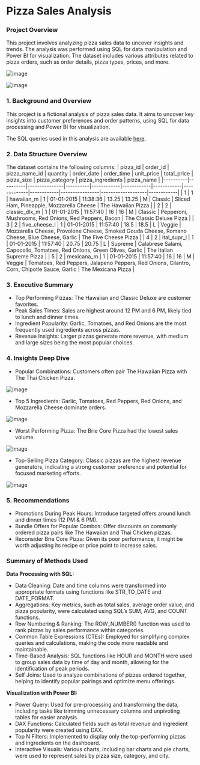 # Pizza Sales Analysis

### Project Overview
This project involves analyzing pizza sales data to uncover insights and trends. The analysis was performed using SQL for data manipulation and Power BI for visualization. The dataset includes various attributes related to pizza orders, such as order details, pizza types, prices, and more.

![image](https://github.com/user-attachments/assets/81e23c99-4a6c-4252-b51d-6d27d4866592)

![image](https://github.com/user-attachments/assets/a8591ad9-ef60-4d37-af45-09f166386ea1)

### 1. Background and Overview
This project is a fictional analysis of pizza sales data. It aims to uncover key insights into customer preferences and order patterns, using SQL for data processing and Power BI for visualization.

The SQL queries used in this analysis are available [here](./Pizza_sale_analysis.sql).

### 2. Data Structure Overview
The dataset contains the following columns:
| pizza_id | order_id | pizza_name_id | quantity | order_date | order_time | unit_price | total_price | pizza_size | pizza_category | pizza_ingredients | pizza_name |
|----------|----------|---------------|----------|------------|------------|------------|-------------|------------|----------------|-------------------|------------|
| 1        | 1        | hawaiian_m    | 1        | 01-01-2015 | 11:38:36   | 13.25      | 13.25       | M          | Classic        | Sliced Ham, Pineapple, Mozzarella Cheese | The Hawaiian Pizza |
| 2        | 2        | classic_dlx_m | 1        | 01-01-2015 | 11:57:40   | 16         | 16          | M          | Classic        | Pepperoni, Mushrooms, Red Onions, Red Peppers, Bacon | The Classic Deluxe Pizza |
| 3        | 2        | five_cheese_l | 1        | 01-01-2015 | 11:57:40   | 18.5       | 18.5        | L          | Veggie         | Mozzarella Cheese, Provolone Cheese, Smoked Gouda Cheese, Romano Cheese, Blue Cheese, Garlic | The Five Cheese Pizza |
| 4        | 2        | ital_supr_l   | 1        | 01-01-2015 | 11:57:40   | 20.75      | 20.75       | L          | Supreme        | Calabrese Salami, Capocollo, Tomatoes, Red Onions, Green Olives, Garlic | The Italian Supreme Pizza |
| 5        | 2        | mexicana_m    | 1        | 01-01-2015 | 11:57:40   | 16         | 16          | M          | Veggie         | Tomatoes, Red Peppers, Jalapeno Peppers, Red Onions, Cilantro, Corn, Chipotle Sauce, Garlic | The Mexicana Pizza |

### 3. Executive Summary
- Top Performing Pizzas: The Hawaiian and Classic Deluxe are customer favorites.
- Peak Sales Times: Sales are highest around 12 PM and 6 PM, likely tied to lunch and dinner times.
- Ingredient Popularity: Garlic, Tomatoes, and Red Onions are the most frequently used ingredients across pizzas.
- Revenue Insights: Larger pizzas generate more revenue, with medium and large sizes being the most popular choices.

### 4. Insights Deep Dive
- Popular Combinations: Customers often pair The Hawaiian Pizza with The Thai Chicken Pizza.

![image](https://github.com/user-attachments/assets/35efce6a-d062-430f-8bb5-39e2274095fe)
  
- Top 5 Ingredients: Garlic, Tomatoes, Red Peppers, Red Onions, and Mozzarella Cheese dominate orders.

![image](https://github.com/user-attachments/assets/d20f7c38-6e23-4f00-883f-3d6a9cb91e97)

- Worst Performing Pizza: The Brie Core Pizza had the lowest sales volume.

![image](https://github.com/user-attachments/assets/6405d9ee-e0fd-47bd-945d-86ea69b7dd55)

- Top-Selling Pizza Category: Classic pizzas are the highest revenue generators, indicating a strong customer preference and potential for focused marketing efforts.

![image](https://github.com/user-attachments/assets/db48c1bc-2802-4bd8-90d3-f1e33d9cdaae)

 ### 5. Recommendations
- Promotions During Peak Hours: Introduce targeted offers around lunch and dinner times (12 PM & 6 PM).
- Bundle Offers for Popular Combos: Offer discounts on commonly ordered pizza pairs like The Hawaiian and Thai Chicken pizzas.
- Reconsider Brie Core Pizza: Given its poor performance, it might be worth adjusting its recipe or price point to increase sales.

### Summary of Methods Used

**Data Processing with SQL:**

- Data Cleaning: Date and time columns were transformed into appropriate formats using functions like STR_TO_DATE and DATE_FORMAT.
- Aggregations: Key metrics, such as total sales, average order value, and pizza popularity, were calculated using SQL’s SUM, AVG, and COUNT functions.
- Row Numbering & Ranking: The ROW_NUMBER() function was used to rank pizzas by sales performance within categories.
- Common Table Expressions (CTEs): Employed for simplifying complex queries and calculations, making the code more readable and maintainable.
- Time-Based Analysis: SQL functions like HOUR and MONTH were used to group sales data by time of day and month, allowing for the identification of peak periods.
- Self Joins: Used to analyze combinations of pizzas ordered together, helping to identify popular pairings and optimize menu offerings.

**Visualization with Power BI:**

- Power Query: Used for pre-processing and transforming the data, including tasks like trimming unnecessary columns and unpivoting tables for easier analysis.
- DAX Functions: Calculated fields such as total revenue and ingredient popularity were created using DAX.
- Top N Filters: Implemented to display only the top-performing pizzas and ingredients on the dashboard.
- Interactive Visuals: Various charts, including bar charts and pie charts, were used to represent sales by pizza size, category, and city.
